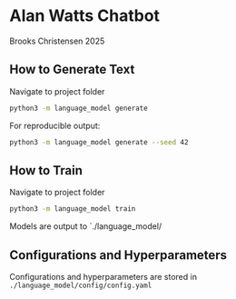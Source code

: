# Alan Watts Chatbot

Brooks Christensen 2025

## How to Generate Text

Navigate to project folder

```bash
python3 -m language_model generate
```

For reproducible output:

```bash
python3 -m language_model generate --seed 42
```

## How to Train

Navigate to project folder

```bash
python3 -m language_model train
```

Models are output to `./language_model/

## Configurations and Hyperparameters

Configurations and hyperparameters are stored in `./language_model/config/config.yaml`